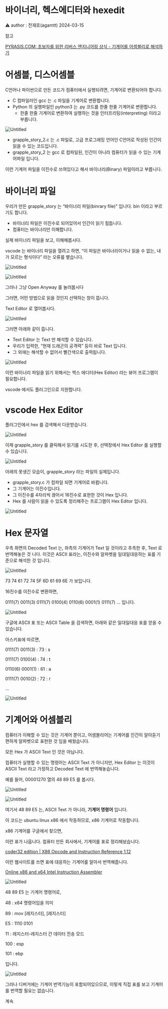 # 바이너리, 헥스에디터와 hexedit

<aside>
⚠️ author : 전재호(agamtt) 2024-03-15

</aside>

참고

[PYRASIS.COM: 초보자를 위한 리버스 엔지니어링 상식 - 기계어를 어셈블리로 해석하기](https://pyrasis.com/blog/entry/ReverseEngineeringTranslateMachineCodeToAssembly)

# 어셈블, 디스어셈블

C언어나 파이썬으로 만든 코드가 컴퓨터에서 실행되려면, 기계어로 변환되어야 합니다.

- C 컴파일러인 gcc 는 .c 파일을 기계어로 변환합니다.
- Python 의 실행파일인 python3 는 .py 코드를 한줄 한줄 기계어로 변환합니다.
    - 한줄 한줄 기계어로 변환하여 실행하는 것을 인터프리팅(interpreting) 이라고 부릅니다.

![Untitled](Untitled%20290.png)

- grapple_story_2.c 는 .c 파일로, 고급 프로그래밍 언어인 C언어로 작성된 인간이 읽을 수 있는 코드입니다.
- grapple_story_2 는 gcc 로 컴파일된, 인간이 아니라 컴퓨터가 읽을 수 있는 기계어파일 입니다.

이런 기계어 파일을 이진수로 쓰여있다고 해서 바이너리(Binary) 파일이라고 부릅니다.

# 바이너리 파일

우리가 만든 grapple_story 는 “바이너리 파일(binrary file)” 입니다. bin 이라고 부르기도 합니다.

- 바이너리 파일은 이진수로 되어있어서 인간이 읽기 힘듭니다.
- 컴퓨터는 바이너리만 이해합니다.

실제 바이너리 파일을 보고, 이해해봅시다.

vscode 는 바이너리 파일을 열려고 하면, “이 파일은 바이너리이거나 읽을 수 없는, 내가 모르는 형식이다” 라는 오류를 뱉습니다.

![Untitled](Untitled%20299.png)

![Untitled](Untitled%20300.png)

그러나 그냥 Open Anyway 를 눌러봅시다

그러면, 어떤 방법으로 읽을 것인지 선택하는 창이 뜹니다.

Text Editor 로 열어봅시다.

![Untitled](Untitled%20301.png)

그러면 아래와 같이 뜹니다.

- Text Editor 는 Text 만 해석할 수 있습니다.
- 우리가 입력한, “현재 드래곤의 공격력” 등이 바로 Text 입니다.
- 그 외에는 해석할 수 없어서 빨간색으로 출력됩니다.

![Untitled](Untitled%20302.png)

이런 바이너리 파일을 읽기 위해서는 헥스 에디터(Hex Editor) 라는 뷰어 프로그램이 필요합니다.

vscode 에서도 플러그인으로 지원합니다.

# vscode Hex Editor

플러그인에서 hex 를 검색해서 다운받습니다.

![Untitled](Untitled%20303.png)

이제 grapple_story 를 클릭해서 읽기를 시도한 후, 선택창에서 Hex Editor 를 실행할 수 있습니다.

![Untitled](Untitled%20304.png)

아래의 못생긴 모습이, grapple_story 라는 파일의 실체입니다.

- grapple_story.c 가 컴파일 되면 기계어로 바뀝니다.
- 그 기계어는 이진수입니다.
- 그 이진수를 4자리씩 끊어서 16진수로 표현한 것이 Hex 입니다.
- Hex 를 사람이 읽을 수 있도록 정리해주는 프로그램이 Hex Editor 입니다.

![Untitled](Untitled%20305.png)

# Hex 문자열

우측 화면의 Decoded Text 는, 좌측의 기계어가 Text 일 것이라고 추측한 후, Text 로 번역해놓은 것 니다. 이것은 ASCII 표라는, 이진수와 알파벳을 일대일대응하는 표를 기준으로 해석한 것 입니다.

![Untitled](Untitled%20306.png)

73 74 61 72 74 5F 6D 61 69 6E 가 보입니다.

16진수를 이진수로 변환하면,

0111(7) 0011(3) 0111(7) 0100(4) 0110(6) 0001(1) 0111(7) … 입니다.

![Untitled](Untitled%20307.png)

구글에 ASCII 표 또는 ASCII Table 을 검색하면, 아래와 같은 일대일대응 표를 얻을 수 있습니다.

아스키표에 따르면,

0111(7) 0011(3) : 73 : s

0111(7) 0100(4) : 74 : t

0110(6) 0001(1) : 61 : a

0111(7) 0010(2) : 72 : r

…

![Untitled](Untitled%20308.png)

# 기계어와 어셈블리

컴퓨터가 이해할 수 있는 것은 기계어 뿐이고, 어셈블리어는 기계어를 인간이 알아듣기 편하게 알파벳으로 표현한 것 임을 배웠습니다.

모든 Hex 가 ASCII Text 인 것은 아닙니다.

컴퓨터가 실행할 수 있는 명령어는 ASCII Text 가 아니지만, Hex Editor 는 이것이 ASCII Text 라고 가정하고 Decoded Text 에 번역해놓습니다.

예를 들어, 00001270 열의 48 89 E5 를 봅시다.

![Untitled](Untitled%20309.png)

![Untitled](Untitled%20310.png)

여기서 48 89 E5 는, ASCII Text 가 아니라, **기계어 명령어** 입니다.

이 코드는 ubuntu linux x86 에서 작동하므로, x86 기계어로 작동합니다.

x86 기계어를 구글에서 찾으면,

이런 표가 나옵니다. 컴퓨터 만든 회사에서, 기계어를 표로 정리해놨습니다.

[coder32 edition | X86 Opcode and Instruction Reference 1.12](http://ref.x86asm.net/coder32.html)

이런 웹사이트를 쓰면 표에 대응하는 기계어를 알아서 번역해줍니다.

[Online x86 and x64 Intel Instruction Assembler](https://defuse.ca/online-x86-assembler.htm#disassembly2)

![Untitled](Untitled%20311.png)

48 89 E5 는 기계어 명령어로,

48 : x64 명령어임을 의미

89 : mov [레지스터], [레지스터]

E5 : 1110 0101

11 : 레지스터-레지스터 간 데이터 전송 모드

100 : esp

101 : ebp

입니다.

![Untitled](Untitled%20312.png)

그러나 디버거에는 기계어 번역기능이 포함되어있으므로, 이렇게 직접 표를 보고 기계어를 번역할 필요는 없습니다.

계속